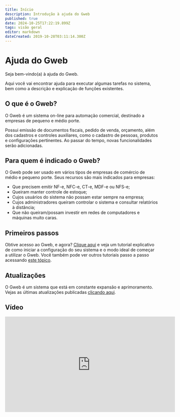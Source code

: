 ```yaml
---
title: Início
description: Introdução à ajuda do Gweb
published: true
date: 2024-10-25T17:22:19.899Z
tags: visão geral
editor: markdown
dateCreated: 2019-10-28T03:11:14.300Z
---
```


# Ajuda do Gweb

Seja bem-vindo(a) à ajuda do Gweb. 

Aqui você vai encontrar ajuda para executar algumas tarefas no sistema, bem como a descrição e explicação de funções existentes.

## O que é o Gweb?

O Gweb é um sistema on-line para automação comercial, destinado a empresas de pequeno e médio porte.

Possui emissão de documentos fiscais, pedido de venda, orçamento, além dos cadastros e controles auxiliares, como o cadastro de pessoas, produtos e configurações pertinentes. Ao passar do tempo, novas funcionalidades serão adicionadas.

## Para quem é indicado o Gweb?

O Gweb pode ser usado em vários tipos de empresas de comércio de médio e pequeno porte. Seus recursos são mais indicados para empresas:

- Que precisem emitir NF-e, NFC-e, CT-e, MDF-e ou NFS-e;
- Queiram manter controle de estoque;
- Cujos usuários do sistema não possam estar sempre na empresa;
- Cujos administradores queiram controlar o sistema e consultar relatórios à distância;
- Que não queiram/possam investir em redes de computadores e máquinas muito caras.

<!--
## Requisitos

O Gweb possui alguns executáveis e integrações com aplicativos externos, confira os [requisitos](/pt-br/requisitos) para saber se seus dispositivos se enquadram.
-->

## Primeiros passos

Obtive acesso ao Gweb, e agora? [Clique aqui](/tutoriais/primeiros-passos) e veja um tutorial explicativo de como iniciar a configuração do seu sistema e o modo ideal de começar a utilizar o Gweb. Você também pode ver outros tutoriais passo a passo acessando [este tópico](/tutoriais).


## Atualizações

O Gweb é um sistema que está em constante expansão e aprimoramento. Vejas as últimas atualizações publicadas [clicando aqui](/atualizacoes).

## Vídeo

<div class="text-center">
	<iframe width="560" height="315" src="https://www.youtube.com/embed/SI8Nc0jxQq0?si=wWHY93ZFftjbqdgU" title="YouTube video player" frameborder="0" allow="accelerometer; autoplay; clipboard-write; encrypted-media; gyroscope; picture-in-picture; web-share" allowfullscreen></iframe>
</div>
